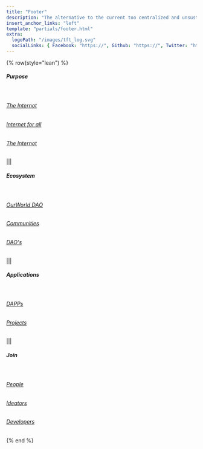 ```yaml
---
title: "Footer"
description: "The alternative to the current too centralized and unsustainable internet."
insert_anchor_links: "left"
template: "partials/footer.html"
extra:
  logoPath: "/images/tft_log.svg"
  socialLinks: { Facebook: "https://", Github: "https://", Twitter: "https://" }
---
```


{% row(style="lean") %}

##### Purpose

<br>

###### [The Internot]("/")

###### [Internet for all]("/")

###### [The Internot]("/")

|||

##### Ecosystem

<br>

###### [OurWorld DAO]("/")

###### [Communities]("/")

###### [DAO's]("/")

|||

##### Applications

<br>

###### [DAPPs]("/")

###### [Projects]("/")

|||

##### Join

<br>

###### [People]("/")

###### [Ideators]("/")

###### [Developers]("/")

{% end %}
